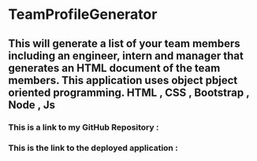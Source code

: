 # TeamProfileGenerator

## This will generate a list of your team members including an engineer, intern and manager that generates an HTML document of the team members. This application uses object pbject oriented programming. HTML , CSS , Bootstrap , Node , Js 

### This is a link to my GitHub Repository :
### This is the link to the deployed application :
